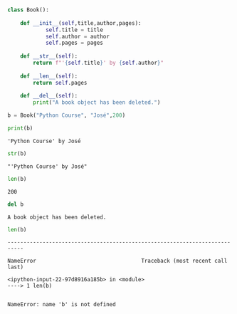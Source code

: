```python

```


```python

```


```python
class Book():
    
    def __init__(self,title,author,pages):
            self.title = title
            self.author = author
            self.pages = pages
            
    def __str__(self):
        return f"'{self.title}' by {self.author}"
    
    def __len__(self):
        return self.pages
    
    def __del__(self):
        print("A book object has been deleted.")
```


```python
b = Book("Python Course", "José",200)
```


```python
print(b)
```

    'Python Course' by José



```python
str(b)
```




    "'Python Course' by José"




```python
len(b)
```




    200




```python
del b
```

    A book object has been deleted.



```python
len(b)
```


    ---------------------------------------------------------------------------

    NameError                                 Traceback (most recent call last)

    <ipython-input-22-97d8916a185b> in <module>
    ----> 1 len(b)
    

    NameError: name 'b' is not defined



```python

```
